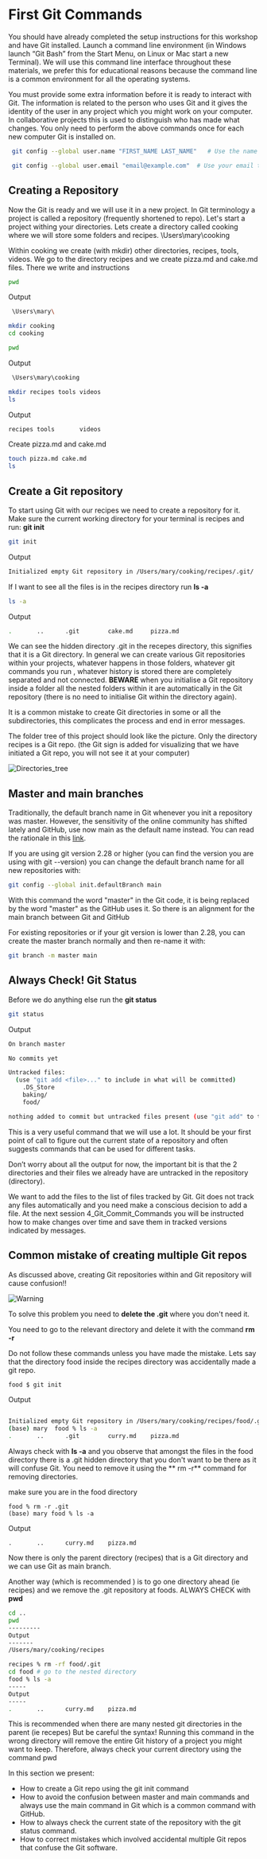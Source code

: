 # First Git Commands 
You should have already completed the setup instructions for this workshop and have Git installed. Launch a command line environment (in Windows launch “Git Bash” from the Start Menu, on Linux or Mac start a new Terminal). We will use this command line interface throughout these materials, we prefer this for educational reasons because the command line is a common environment for all the operating systems.

You must provide some extra information before it is ready to interact with Git.
The information is related to the person who uses Git and it gives the identity of the user in any project which you might work on your computer. In collaborative projects this is used to distinguish who has made what changes. You only need to perform the above commands once for each new computer Git is installed on.

```bash
 git config --global user.name "FIRST_NAME LAST_NAME"   # Use the name that you wish to be identified 

 git config --global user.email "email@example.com"  # Use your email that is linked with your GitHub 
 ```

 ## Creating a Repository 
  Now the Git is ready and we will use it in a new project.
In Git terminology a project is called a repository (frequently shortened to repo). 
Let's start a project withing your directories. Lets create a directory called cooking where we will store some folders and recipes. 
\Users\mary\cooking 

Within cooking we create (with mkdir) other directories, recipes, tools, videos. We go to the directory recipes and we create pizza.md and cake.md files. There we write and instructions
```bash 
pwd 
```
Output
```bash 
 \Users\mary\
 ```
 ```bash
mkdir cooking 
cd cooking
```
```bash 
pwd 
```
Output
```bash 
 \Users\mary\cooking
 ```
 ```bash
mkdir recipes tools videos
ls
```
Output
```bash
recipes	tools		videos
```
Create pizza.md and cake.md

```bash
touch pizza.md cake.md
ls
```
## Create a Git repository  
To start using Git with our recipes we need to create a repository for it. Make sure the current working directory for your terminal is recipes and run:  **git init**

```bash
git init
```
Output

```bash
Initialized empty Git repository in /Users/mary/cooking/recipes/.git/
``` 
If I want to see  all the files is in the recipes directory run **ls -a**

```bash
ls -a
```
Output

```bash
.		..		.git		cake.md		pizza.md
``` 
We can see the hidden directory .git in the recepes directory, this signifies that it is a Git directory.
In general we can create various Git repositories within your projects, whatever happens in those folders, whatever git commands you run , whatever history is stored there are completely separated and not connected. 
**BEWARE** when you initialise a Git repository inside a folder all the nested folders within it are automatically in the Git repository (there is no need to initialise Git within the directory again).

It is a common mistake to create Git directories in some or all the subdirectories, this complicates the process and end in error messages.

The folder tree of this project should look like the picture. Only the directory recipes is a Git repo. (the Git sign is added for visualizing that we have initiated a Git repo, you will not see it at your computer)

![Directories_tree](repo_directories_tree.png)

## Master and main branches
 Traditionally, the default branch name in Git whenever you init a repository was master. However, the sensitivity of the online community has shifted lately and GitHub, use now main as the default name instead. You can read the rationale in this [link](https://www.theserverside.com/feature/).

If you are using git version 2.28 or higher (you can find the version you are using with git --version) you can change the default branch name for all new repositories with:
```bash
git config --global init.defaultBranch main
```
With this command the word "master" in the Git code, it is being  replaced by the word "master" as the GitHub uses it. So there is an alignment for the main branch between Git and GitHub

 For existing repositories or if your git version is lower than 2.28, you can create the master branch normally and then re-name it with:

 ```bash
git branch -m master main
```

## Always Check!  Git Status

Before we do anything else run the **git status**

```bash
git status
```
Output

```bash
On branch master

No commits yet

Untracked files:
  (use "git add <file>..." to include in what will be committed)
	.DS_Store
	baking/
	food/

nothing added to commit but untracked files present (use "git add" to track)

```
This is a very useful command that we will use a lot. It should be your first point of call to figure out the current state of a repository and often suggests commands that can be used for different tasks.

Don’t worry about all the output for now, the important bit is that the 2 directories and their files we already have are untracked in the repository (directory).

 We want to add the files to the list of files tracked by Git. Git does not track any files automatically and you need make a conscious decision to add a file. 
 At the next session 4_Git_Commit_Commands you will be instructed how to make changes over time  and save them in tracked versions indicated by messages.

## Common mistake of creating multiple Git repos

As discussed above, creating Git repositories within and Git repository will cause confusion!! 

![Warning](Warning_repo.png)



To solve this problem you need to **delete the .git** where you don't need it.

You need to go to the relevant directory and delete it with the command **rm -r**

Do not follow these commands unless you have made the mistake.
Lets say that the directory food inside the recipes directory was accidentally made a git repo.
```bash 
food $ git init 
```


Output
```bash

Initialized empty Git repository in /Users/mary/cooking/recipes/food/.git/
(base) mary  food % ls -a
.		..		.git		curry.md	pizza.md
```
Always check with **ls -a** and you observe that amongst the files in the food directory there is a .git hidden directory that you don't want to be there as it will confuse Git. 
You need to remove it using the ** rm -r** command for removing directories.

make sure you are in the food directory 
```base
food % rm -r .git
(base) mary food % ls -a 
```
Output
```base
.		..		curry.md	pizza.md
```
Now there is only the parent directory (recipes) that is a Git directory and we can use Git as main branch. 

Another way (which is recommended ) is to go one directory ahead (ie recipes) and we remove the .git repository at foods. ALWAYS CHECK with **pwd**

``` bash
cd ..
pwd 
---------
Output 
-------
/Users/mary/cooking/recipes
```
``` bash 
recipes % rm -rf food/.git
cd food # go to the nested directory
food % ls -a 
-----
Output
-----
.		..		curry.md	pizza.md
```
This is recommended when there are many nested git directories in the parent (ie recepes)
But be careful the syntax! Running this command in the wrong directory will remove the entire Git history of a project you might want to keep. Therefore, always check your current directory using the command pwd

In this section we present:

- How to create a Git repo using the git init command
- How to avoid the confusion between master and main commands and  always use the main command in Git which is a common command with GitHub.
- How to always check the current state of the repository with the git status command. 
- How to correct mistakes which involved accidental multiple Git repos that confuse the Git software.


